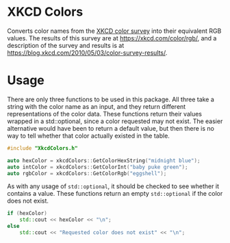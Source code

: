 # XKCD Colors
 
Converts color names from the [XKCD color survey](https://xkcd.com/color/rgb/)
into their equivalent RGB values. The results of this survey are at
https://xkcd.com/color/rgb/, and a description of the survey and results is at
https://blog.xkcd.com/2010/05/03/color-survey-results/.

# Usage
There are only three functions to be used in this package. All three take a string
with the color name as an input, and they return different representations of the
color data. These functions return their values wrapped in a std::optional, since a
color requested may not exist. The easier alternative would have been to return a
default value, but then there is no way to tell whether that color actually existed
in the table.

```c++
#include "XkcdColors.h"

auto hexColor = xkcdColors::GetColorHexString("midnight blue");
auto intColor = xkcdColors::GetColorInt("baby puke green");
auto rgbColor = xkcdColors::GetColorRgb("eggshell");
```

As with any usage of `std::optional`, it should be checked to see whether it contains
a value. These functions return an empty `std::optional` if the color does not exist.

```c++
if (hexColor)
    std::cout << hexColor << "\n";
else
    std::cout << "Requested color does not exist" << "\n";
```